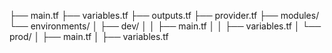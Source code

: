 ├── main.tf
├── variables.tf
├── outputs.tf
├── provider.tf
├── modules/
└── environments/
│   ├── dev/
│   │   ├── main.tf
│   │   ├── variables.tf
│   └── prod/
│       ├── main.tf
│       ├── variables.tf



